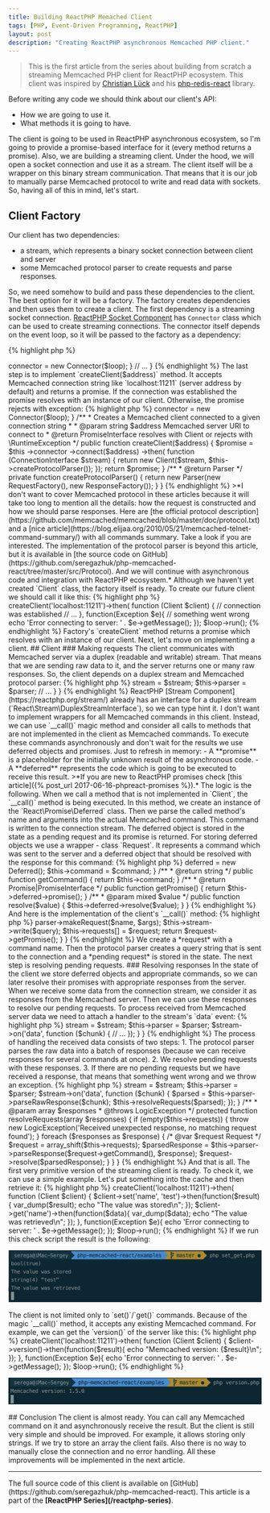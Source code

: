 ```yaml
---
title: Building ReactPHP Memached Client
tags: [PHP, Event-Driven Programming, ReactPHP]
layout: post
description: "Creating ReactPHP asynchronous Memcached PHP client."
---
```


>This is the first article from the series about building from scratch a streaming Memcached PHP client for ReactPHP ecosystem. This client was inspired by [Christian Lück](https://twitter.com/another_clue)  and his [php-redis-react](https://github.com/clue/php-redis-react) library.

Before writing any code we should think about our client's API:

- How we are going to use it.
- What methods it is going to have.

The client is going to be used in ReactPHP asynchronous ecosystem, so I'm going to provide a promise-based interface for it (every method returns a promise). Also, we are building a streaming client. Under the hood, we will open a socket connection and use it as a stream. The client itself will be a wrapper on this binary stream communication. That means that it is our job to manually parse Memcached protocol to write and read data with sockets. So, having all of this in mind, let's start.

## Client Factory
Our client has two dependencies: 
- a stream, which represents a binary socket connection between client and server
- some Memcached protocol parser to create requests and parse responses.

So, we need somehow to build and pass these dependencies to the client. The best option for it will be a factory. The factory creates dependencies and then uses them to create a client. The first dependency is a streaming socket connection. [ReactPHP Socket Component](https://reactphp.org/socket/) has `Connector` class which can be used to create streaming connections. The connector itself depends on the event loop, so it will be passed to the factory as a dependency:

{% highlight php %}
<?php
namespace seregazhuk\React\Memcached;

use React\EventLoop\LoopInterface;
use React\Socket\Connector;

class Factory
{
    private $connector;

    /**
     * @param LoopInterface $loop
     */
    public function __construct(LoopInterface $loop)
    {
        $this->connector = new Connector($loop);
    }

    // ...
}
{% endhighlight %}

The last step is to implement `createClient($address)` method. It accepts Memcached connection string like `localhost:11211` (server address by default) and returns a promise. If the connection was established the promise resolves with an instance of our client. Otherwise, the promise rejects with exception:

{% highlight php %}
<?php
namespace seregazhuk\React\Memcached;

use React\EventLoop\LoopInterface;
use React\Promise\PromiseInterface;
use React\Socket\ConnectionInterface;
use React\Socket\Connector;
use seregazhuk\React\Memcached\Protocol\Parser;
use seregazhuk\React\Memcached\Protocol\Response\Factory as ResponseFactory;
use seregazhuk\React\Memcached\Protocol\Request\Factory as RequestFactory;

class Factory
{
    private $connector;

    /**
     * @param LoopInterface $loop
     */
    public function __construct(LoopInterface $loop)
    {
        $this->connector = new Connector($loop);
    }

    /**
     * Creates a Memcached client connected to a given connection string
     *
     * @param string $address Memcached server URI to connect to
     * @return PromiseInterface resolves with Client or rejects with \RuntimeException
     */
    public function createClient($address)
    {
        $promise = $this
            ->connector
            ->connect($address)
            ->then(
                function (ConnectionInterface $stream) {
                    return new Client($stream, $this->createProtocolParser());
                });

        return $promise;
    }

    /**
     * @return Parser
     */
    private function createProtocolParser()
    {
        return new Parser(new RequestFactory(), new ResponseFactory());
    }
}
{% endhighlight %}

>*I don't want to cover Memcached protocol in these articles because it will take too long to mention all the details: how the request is constructed and how we should parse responses. Here are [the official protocol description](https://github.com/memcached/memcached/blob/master/doc/protocol.txt) and a [nice article](https://blog.elijaa.org/2010/05/21/memcached-telnet-command-summary/) with all commands summary. Take a look if you are interested. The implementation of the protocol parser is beyond this article, but it is available in [the source code on GitHub](https://github.com/seregazhuk/php-memcached-react/tree/master/src/Protocol). And we will continue with asynchronous code and integration with ReactPHP ecosystem.*

Although we haven't yet created `Client` class, the factory itself is ready. To create our future client we should call it like this:

{% highlight php %}
<?php

use seregazhuk\React\Memcached\Factory;
use seregazhuk\React\Memcached\Client;

require '../vendor/autoload.php';

$loop = React\EventLoop\Factory::create();
$factory = new Factory($loop);

$factory->createClient('localhost:11211')->then(
    function (Client $client) {
        // connection was established
        // ...
    },
    function(Exception $e){
        // something went wrong
        echo 'Error connecting to server: ' . $e->getMessage();
    });

$loop->run();
{% endhighlight %}

Factory's `createClient` method returns a promise which resolves with an instance of our client. Next, let's move on implementing a client.

## Client 

### Making requests

The client communicates with Memcached server via a duplex (readable and writable) stream. That means that we are sending raw data to it, and the server returns one or many raw responses.

So, the client depends on a duplex stream and Memcached protocol parser:

{% highlight php %}
<?php

namespace seregazhuk\React\Memcached;

use LogicException;
use React\Promise\Promise;
use React\Promise\PromiseInterface;
use React\Stream\DuplexStreamInterface;
use seregazhuk\React\Memcached\Protocol\Parser;

class Client
{
    /**
     * @var Parser
     */
    protected $parser;

    /**
     * @var DuplexStreamInterface
     */
    private $stream;

    /**
     * @param DuplexStreamInterface $stream
     * @param Parser $parser
     */
    public function __construct(DuplexStreamInterface $stream, Parser $parser)
    {

        $this->stream = $stream;
        $this->parser = $parser;

        // ... 
    }
}
{% endhighlight %}

ReactPHP [Stream Component](https://reactphp.org/stream/) already has an interface for a duplex stream (`React\Stream\DuplexStreamInterface`), so we can type hint it. I don't want to implement wrappers for all Memcached commands in this client. Instead, we can use `__call()` magic method and consider all calls to methods that are not implemented in the client as Memcached commands. 

To execute these commands asynchronously and don't wait for the results we use deferred objects and promises. Just to refresh in memory:

 - A **promise** is a placeholder for the initially unknown result of the asynchronous code.
 - A **deferred** represents the code which is going to be executed to receive this result.

>*If you are new to ReactPHP promises check [this article]({% post_url 2017-06-16-phpreact-promises %}).*

The logic is the following. When we call a method that is not implemented in `Client`, the `__call()` method is being executed. In this method, we create an instance of the `React\Promise\Deferred` class. Then we parse the called method's name and arguments into the actual Memcached command. This command is written to the connection stream. The deferred object is stored in the state as a pending request and its promise is returned. For storing deferred objects we use a wrapper - class `Request`. It represents a command which was sent to the server and a deferred object that should be resolved with the response for this command:

{% highlight php %}
<?php

namespace seregazhuk\React\Memcached;

use React\Promise\Deferred;
use React\Promise\Promise;
use React\Promise\PromiseInterface;

class Request
{
    /**
     * @var Deferred
     */
    private $deferred;

    /**
     * @var string
     */
    private $command;

    /**
     * @param string $command
     */
    public function __construct($command)
    {
        $this->deferred = new Deferred();
        $this->command = $command;
    }

    /**
     * @return string
     */
    public function getCommand()
    {
        return $this->command;
    }

    /**
     * @return Promise|PromiseInterface
     */
    public function getPromise()
    {
        return $this->deferred->promise();
    }

    /**
     * @param mixed $value
     */
    public function resolve($value)
    {
        $this->deferred->resolve($value);
    }
}

{% endhighlight %}

And here is the implementation of the client's `__call()` method:

{% highlight php %}
<?php

class Client
{
    // ...

    /**
     * @param string $name
     * @param array $args
     * @return Promise|PromiseInterface
     */
    public function __call($name, $args)
    {
        $request = new Request($name);

        $query = $this->parser->makeRequest($name, $args);
        $this->stream->write($query);
        $this->requests[] = $request;

        return $request->getPromise();
    }
}
{% endhighlight %}

We create a *request* with a command name. Then the protocol parser creates a query string that is sent to the connection and a *pending request* is stored in the state. The next step is resolving pending requests.

### Resolving responses

In the state of the client we store deferred objects and appropriate commands, so we can later resolve their promises with appropriate responses from the server. When we receive some data from the connection stream, we consider it as responses from the Memcached server. Then we can use these responses to resolve our pending requests.

To process received from Memcached server data we need to attach a handler to the stream's `data` event:

{% highlight php %}
<?php

class Client
{
    // ...

    /**
     * @param DuplexStreamInterface $stream
     * @param Parser $parser
     */
    public function __construct(DuplexStreamInterface $stream, Parser $parser)
    {
        $this->stream = $stream;
        $this->parser = $parser;

        $stream->on('data', function ($chunk) {
            // ...
        });

    }
}
{% endhighlight %}

The process of handling the received data consists of two steps:

1. The protocol parser parses the raw data into a batch of responses (because we can receive responses for several commands at once).
2. We resolve pending requests with these responses. 
3. If there are no pending requests but we have received a response, that means that something went wrong and we throw an exception.

{% highlight php %}
<?php

class Client
{
    // ...

    /**
     * @param DuplexStreamInterface $stream
     * @param Parser $parser
     */
    public function __construct(DuplexStreamInterface $stream, Parser $parser)
    {
        $this->stream = $stream;
        $this->parser = $parser;

        $stream->on('data', function ($chunk) {
            $parsed = $this->parser->parseRawResponse($chunk);
            $this->resolveRequests($parsed);
        });
    }

    /**
     * @param array $responses
     * @throws LogicException
     */
    protected function resolveRequests(array $responses)
    {
        if (empty($this->requests)) {
            throw new LogicException('Received unexpected response, no matching request found');
        }

        foreach ($responses as $response) {
            /* @var $request Request */
            $request = array_shift($this->requests);

            $parsedResponse = $this->parser->parseResponse($request->getCommand(), $response);
            $request->resolve($parsedResponse);
        }
    }
}
{% endhighlight %}

And that is all. The first very primitive version of the streaming client is ready. To check it, we can use a simple example. Let's put something into the cache and then retrieve it:

{% highlight php %}
<?php

use seregazhuk\React\Memcached\Factory;
use seregazhuk\React\Memcached\Client;

require '../vendor/autoload.php';

$loop = React\EventLoop\Factory::create();
$factory = new Factory($loop);

$factory->createClient('localhost:11211')->then(
    function (Client $client) {
        $client->set('name', 'test')->then(function($result){
            var_dump($result);
            echo "The value was stored\n";
        });
        $client->get('name')->then(function($data){
            var_dump($data);
            echo "The value was retrieved\n";
        });
    },
    function(Exception $e){
        echo 'Error connecting to server: ' . $e->getMessage();
    });

$loop->run();
{% endhighlight %}

If we run this check script the result is the following:

<div class="row">
    <p class="col-sm-9 pull-left">
        <img src="/assets/images/posts/reactphp-memcached/set-get-example.png" alt="set-get-example" class="">
    </p>
</div>

The client is not limited only to `set()`/`get()` commands. Because of the magic `__call()` method, it accepts any existing Memcached command. For example, we can get the `version()` of the server like this:

{% highlight php %}
<?php

use seregazhuk\React\Memcached\Factory;
use seregazhuk\React\Memcached\Client;

$loop = React\EventLoop\Factory::create();
$factory = new Factory($loop);

$factory->createClient('localhost:11211')->then(
    function (Client $client) {
        $client->version()->then(function($result){
            echo "Memcached version: {$result}\n";
        });
    },
    function(Exception $e){
        echo 'Error connecting to server: ' . $e->getMessage();
    });

$loop->run();
{% endhighlight %}

<div class="row">
    <p class="col-sm-9 pull-left">
        <img src="/assets/images/posts/reactphp-memcached/version.png" alt="version" class="">
    </p>
</div>

## Conclusion

The client is almost ready. You can call any Memcached command on it and asynchronously receive the result. But the client is still very simple  and should be improved. For example, it allows storing only strings. If we try to store an array the client fails. Also there is no way to manually close the connection and no error handling. All these improvements will be implemented in the next article.

<hr>
The full source code of this client is available on [GitHub](https://github.com/seregazhuk/php-memcached-react).

This article is a part of the <strong>[ReactPHP Series](/reactphp-series)</strong>.

